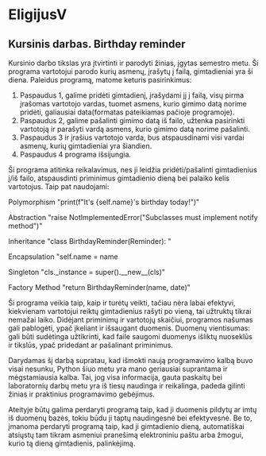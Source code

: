 # EligijusV
<h2>Kursinis darbas. Birthday reminder</h2>
Kursinio darbo tikslas yra įtvirtinti ir parodyti žinias, įgytas semestro metu. Ši programa vartotojui parodo kurių asmenų, įrašytų į failą, gimtadieniai yra ši diena. Paleidus programą, matome keturis pasirinkimus:

1. Paspaudus 1, galime pridėti gimtadienį, įrašydami jį į failą, visų pirma įrašomas vartotojo vardas, tuomet asmens, kurio gimimo datą norime pridėti, galiausiai data(formatas pateikiamas pačioje programoje). 
2. Paspaudus 2, galime pašalinti gimimo datą iš failo, užtenka pasirinkti vartotoją ir parašyti vardą asmens, kurio gimimo datą norime pašalinti.
3. Paspaudus 3 ir įrašius vartotojo varda, bus atspausdinami visi vardai asmenų, kurių gimtadieniai yra šiandien.
4. Paspaudus 4 programa išsijungia.

Ši programa atitinka reikalavimus, nes ji leidžia pridėti/pašalinti gimtadienius į/iš failo, atspausdinti priminimus gimtadienio dieną bei palaiko kelis vartotojus.
Taip pat naudojami:

<p>Polymorphism "print(f"It's {self.name}'s birthday today!")"</p>
</p>Abstraction "raise NotImplementedError("Subclasses must implement notify method")"</p>
</p>Inheritance "class BirthdayReminder(Reminder): "</p>
<p>Encapsulation "self.name = name </p>
</p>Singleton "cls._instance = super().__new__(cls)"</p>
</p>Factory Method "return BirthdayReminder(name, date)"</p>


Ši programa veikia taip, kaip ir turėtų veikti, tačiau nėra labai efektyvi, kiekvienam vartotojui reiktų gimtadienius rašyti po vieną, tai užtruktų tikrai nemažai laiko.
Didėjant priminimų ir vartotojų skaičiui, programos našumas gali pablogėti, ypač įkeliant ir išsaugant duomenis.
Duomenų vientisumas: gali būti sudėtinga užtikrinti, kad faile saugomi duomenys išliktų nuoseklūs ir tikslūs, ypač pridedant ar pašalinant priminimus.

Darydamas šį darbą supratau, kad išmokti naują programavimo kalbą buvo visai nesunku, Python šiuo metu yra mano geriausiai suprantama ir mėgstamiausia kalba. Tai, jog visa informacija, gauta paskaitų bei laboratornių darbų metu yra iš tiesų naudinga ir reikalinga, padeda gilinti žinias ir praktinius programavimo gebėjimus.

Ateityje būtų galima perdaryti programą taip, kad ji duomenis pildytų ar imtų iš duomenų bazės, tokiu būdu ji taptų naudingesnė bei efektyvesnė. Be to, įmanoma perdaryti programą taip, kad ji gimtadienio dieną, automatiškai atsiųstų tam tikram asmeniui pranešimą elektroniniu paštu arba žmogui, kurio tą dieną gimtadienis, palinkėjimą.
